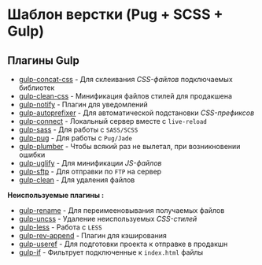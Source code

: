 # Шаблон верстки (Pug + SCSS + Gulp)

## Плагины Gulp

* [gulp-concat-css](https://www.npmjs.com/package/gulp-concat-css) - Для склеивания _CSS-файлов_ подключаемых библиотек
* [gulp-clean-css](https://www.npmjs.com/package/gulp-clean-css) - Минификация файлов стилей для продакшена
* [gulp-notify](https://www.npmjs.com/package/gulp-notify/) - Плагин для уведомлений
* [gulp-autoprefixer](https://www.npmjs.com/package/gulp-autoprefixer/) - Для автоматической подстановки _CSS-префиксов_
* [gulp-connect](https://www.npmjs.com/package/gulp-connect/) - Локальный сервер вместе с `live-reload`
* [gulp-sass](https://www.npmjs.com/package/gulp-sass/) - Для работы с `SASS/SCSS`
* [gulp-pug](https://www.npmjs.com/package/gulp-pug) - Для работы с `Pug/Jade`
* [gulp-plumber](https://www.npmjs.com/package/gulp-plumber) - Чтобы всякий раз не вылетал, при возникновении ошибки
* [gulp-uglify](https://www.npmjs.com/package/gulp-uglify) - Для минификации _JS-файлов_
* [gulp-sftp](https://www.npmjs.com/package/gulp-sftp) - Для отправки по `FTP` на сервер
* [gulp-clean](https://www.npmjs.com/package/gulp-clean) - Для удаления файлов

**Неиспользуемые плагины :**

* [gulp-rename](https://www.npmjs.com/package/gulp-rename/) - Для переимееновывания получаемых файлов
* [gulp-uncss](https://www.npmjs.com/package/gulp-uncss/) - Удаление неиспользуемых _CSS-стилей_
* [gulp-less](https://www.npmjs.com/package/gulp-less/) - Работа с `LESS`
* [gulp-rev-append](https://www.npmjs.com/package/gulp-rev-append/) - Плагин для кэширования
* [gulp-useref](https://www.npmjs.com/package/gulp-useref) - Для подготовки проекта к отправке в продакшн
* [gulp-if](https://www.npmjs.com/package/gulp-if) - Фильтрует подключенные к `index.html` файлы